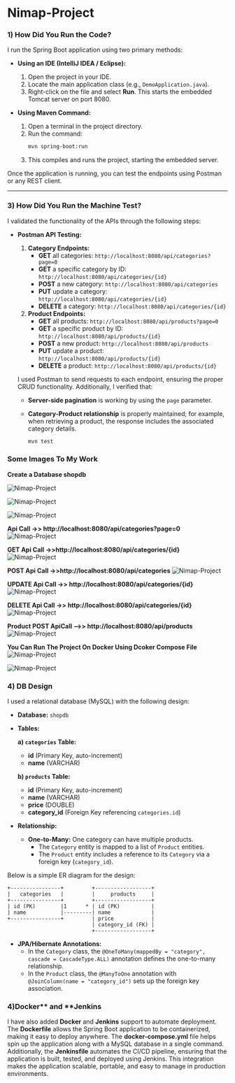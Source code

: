 # Nimap-Project


### 1) How Did You Run the Code?

I run the Spring Boot application using two primary methods:

- **Using an IDE (IntelliJ IDEA / Eclipse):**
  1. Open the project in your IDE.
  2. Locate the main application class (e.g., `DemoApplication.java`).
  3. Right-click on the file and select **Run**. This starts the embedded Tomcat server on port 8080.

- **Using Maven Command:**
  1. Open a terminal in the project directory.
  2. Run the command:
     ```bash
     mvn spring-boot:run
     ```
  3. This compiles and runs the project, starting the embedded server.

Once the application is running, you can test the endpoints using Postman or any REST client.

---

### 3) How Did You Run the Machine Test?

I validated the functionality of the APIs through the following steps:

- **Postman API Testing:**
  1. **Category Endpoints:**
     - **GET** all categories: `http://localhost:8080/api/categories?page=0`
     - **GET** a specific category by ID: `http://localhost:8080/api/categories/{id}`
     - **POST** a new category: `http://localhost:8080/api/categories`
     - **PUT** update a category: `http://localhost:8080/api/categories/{id}`
     - **DELETE** a category: `http://localhost:8080/api/categories/{id}`
  2. **Product Endpoints:**
     - **GET** all products: `http://localhost:8080/api/products?page=0`
     - **GET** a specific product by ID: `http://localhost:8080/api/products/{id}`
     - **POST** a new product: `http://localhost:8080/api/products`
     - **PUT** update a product: `http://localhost:8080/api/products/{id}`
     - **DELETE** a product: `http://localhost:8080/api/products/{id}`

  I used Postman to send requests to each endpoint, ensuring the proper CRUD functionality. Additionally, I verified that:
  - **Server-side pagination** is working by using the `page` parameter.
  - **Category-Product relationship** is properly maintained; for example, when retrieving a product, the response includes the associated category details.


    ```bash
    mvn test
    ```
### Some Images To My Work

**Create a Database shopdb**

![Nimap-Project](Images/image00.png)


![Nimap-Project](Images/image0.png)

![Nimap-Project](Images/image.png)


**Api Call ->> http://localhost:8080/api/categories?page=0**
![Nimap-Project](Images/images1.png)


**GET Api Call ->>http://localhost:8080/api/categories/{id}**
![Nimap-Project](Images/image2.png)


**POST Api Call ->>http://localhost:8080/api/categories**
![Nimap-Project](Images/image3.png)

**UPDATE Api Call ->> http://localhost:8080/api/categories/{id}**
![Nimap-Project](Images/image4.png)

**DELETE Api Call ->> http://localhost:8080/api/categories/{id}**
![Nimap-Project](Images/image5.png)


**Product POST ApiCall -->> http://localhost:8080/api/products**
![Nimap-Project](Images/image6.png)


**You Can Run The Project On Docker Using Dcoker Compose File**
![Nimap-Project](Images/image7.png)



![Nimap-Project](Images/image8.png)



### 4) DB Design

I used a relational database (MySQL) with the following design:

- **Database:** `shopdb`
- **Tables:**

  **a) `categories` Table:**
  - **id** (Primary Key, auto-increment)
  - **name** (VARCHAR)

  **b) `products` Table:**
  - **id** (Primary Key, auto-increment)
  - **name** (VARCHAR)
  - **price** (DOUBLE)
  - **category_id** (Foreign Key referencing `categories.id`)

- **Relationship:**
  - **One-to-Many:** One category can have multiple products.
    - The `Category` entity is mapped to a list of `Product` entities.
    - The `Product` entity includes a reference to its `Category` via a foreign key (`category_id`).

Below is a simple ER diagram for the design:

```
+----------------+         +------------------+
|   categories   |         |     products     |
+----------------+         +------------------+
| id (PK)        |1      * | id (PK)          |
| name           |---------| name             |
+----------------+         | price            |
                           | category_id (FK) |
                           +------------------+
```

- **JPA/Hibernate Annotations:**
  - In the `Category` class, the `@OneToMany(mappedBy = "category", cascade = CascadeType.ALL)` annotation defines the one-to-many relationship.
  - In the `Product` class, the `@ManyToOne` annotation with `@JoinColumn(name = "category_id")` sets up the foreign key association.
 
    
### 4)Docker** and **Jenkins
I have also added **Docker** and **Jenkins** support to automate deployment. The **Dockerfile** allows the Spring Boot application to be containerized, making it easy to deploy anywhere. The **docker-compose.yml** file helps spin up the application along with a MySQL database in a single command. Additionally, the **Jenkinsfile** automates the CI/CD pipeline, ensuring that the application is built, tested, and deployed using Jenkins. This integration makes the application scalable, portable, and easy to manage in production environments. 
